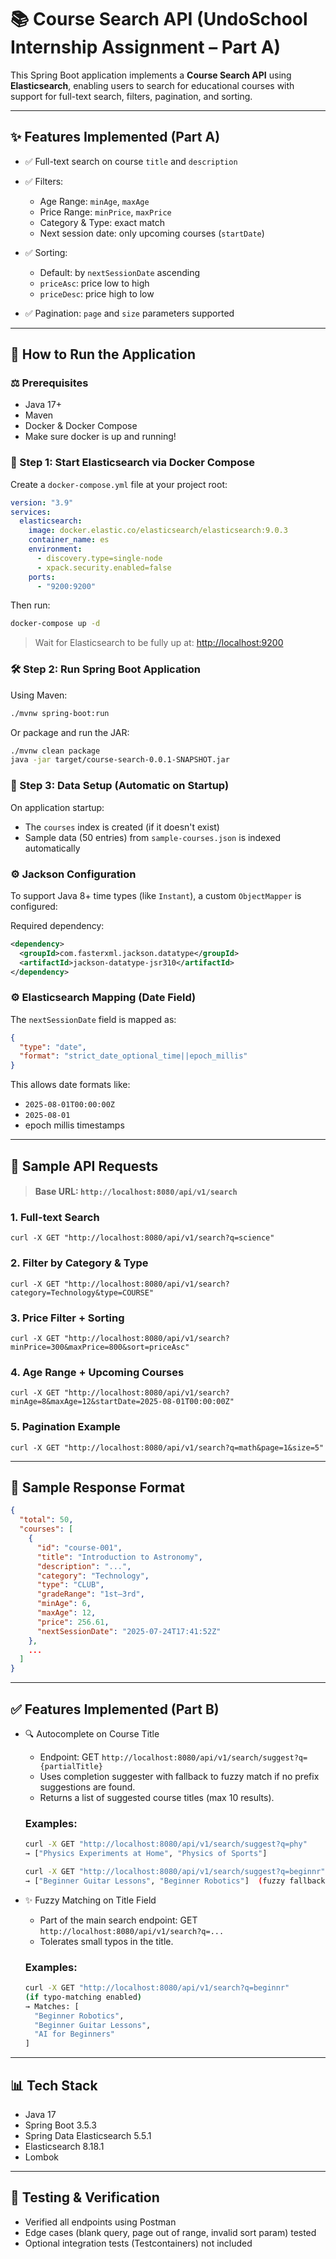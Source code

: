# 📚 Course Search API (UndoSchool Internship Assignment – Part A)

This Spring Boot application implements a **Course Search API** using **Elasticsearch**, enabling users to search for educational courses with support for full-text search, filters, pagination, and sorting.

---

## ✨ Features Implemented (Part A)

* ✅ Full-text search on course `title` and `description`
* ✅ Filters:

  * Age Range: `minAge`, `maxAge`
  * Price Range: `minPrice`, `maxPrice`
  * Category & Type: exact match
  * Next session date: only upcoming courses (`startDate`)
* ✅ Sorting:

  * Default: by `nextSessionDate` ascending
  * `priceAsc`: price low to high
  * `priceDesc`: price high to low
* ✅ Pagination: `page` and `size` parameters supported

---

## 🚪 How to Run the Application

### ⚖️ Prerequisites

* Java 17+
* Maven
* Docker & Docker Compose
* Make sure docker is up and running!
### 🚣 Step 1: Start Elasticsearch via Docker Compose

Create a `docker-compose.yml` file at your project root:

```yaml
version: "3.9"
services:
  elasticsearch:
    image: docker.elastic.co/elasticsearch/elasticsearch:9.0.3
    container_name: es
    environment:
      - discovery.type=single-node
      - xpack.security.enabled=false
    ports:
      - "9200:9200"
```

Then run:

```bash
docker-compose up -d
```

> Wait for Elasticsearch to be fully up at: [http://localhost:9200](http://localhost:9200)

### 🛠️ Step 2: Run Spring Boot Application

Using Maven:

```bash
./mvnw spring-boot:run
```

Or package and run the JAR:

```bash
./mvnw clean package
java -jar target/course-search-0.0.1-SNAPSHOT.jar
```

### 🔄 Step 3: Data Setup (Automatic on Startup)

On application startup:

* The `courses` index is created (if it doesn't exist)
* Sample data (50 entries) from `sample-courses.json` is indexed automatically

### ⚙️ Jackson Configuration

To support Java 8+ time types (like `Instant`), a custom `ObjectMapper` is configured:

Required dependency:

```xml
<dependency>
  <groupId>com.fasterxml.jackson.datatype</groupId>
  <artifactId>jackson-datatype-jsr310</artifactId>
</dependency>
```

### ⚙️ Elasticsearch Mapping (Date Field)

The `nextSessionDate` field is mapped as:

```json
{
  "type": "date",
  "format": "strict_date_optional_time||epoch_millis"
}
```

This allows date formats like:

* `2025-08-01T00:00:00Z`
* `2025-08-01`
* epoch millis timestamps

---

## 🤞 Sample API Requests

> #### Base URL: `http://localhost:8080/api/v1/search`

### 1. Full-text Search

```http
curl -X GET "http://localhost:8080/api/v1/search?q=science"
```

### 2. Filter by Category & Type

```http
curl -X GET "http://localhost:8080/api/v1/search?category=Technology&type=COURSE"
```

### 3. Price Filter + Sorting

```http
curl -X GET "http://localhost:8080/api/v1/search?minPrice=300&maxPrice=800&sort=priceAsc"
```

### 4. Age Range + Upcoming Courses

```http
curl -X GET "http://localhost:8080/api/v1/search?minAge=8&maxAge=12&startDate=2025-08-01T00:00:00Z"
```

### 5. Pagination Example

```http
curl -X GET "http://localhost:8080/api/v1/search?q=math&page=1&size=5"
```

---

## 💾 Sample Response Format

```json
{
  "total": 50,
  "courses": [
    {
      "id": "course-001",
      "title": "Introduction to Astronomy",
      "description": "...",
      "category": "Technology",
      "type": "CLUB",
      "gradeRange": "1st–3rd",
      "minAge": 6,
      "maxAge": 12,
      "price": 256.61,
      "nextSessionDate": "2025-07-24T17:41:52Z"
    },
    ...
  ]
}
```

---

## ✅ Features Implemented (Part B)
- 🔍 Autocomplete on Course Title

  * Endpoint: GET `http://localhost:8080/api/v1/search/suggest?q={partialTitle}`
  * Uses completion suggester with fallback to fuzzy match if no prefix suggestions are found.
  * Returns a list of suggested course titles (max 10 results).

  ### Examples:
  ```bash
  curl -X GET "http://localhost:8080/api/v1/search/suggest?q=phy"
  → ["Physics Experiments at Home", "Physics of Sports"]
  
  curl -X GET "http://localhost:8080/api/v1/search/suggest?q=beginnr"
  → ["Beginner Guitar Lessons", "Beginner Robotics"]  (fuzzy fallback)
  ```

- ✨ Fuzzy Matching on Title Field

  * Part of the main search endpoint: GET `http://localhost:8080/api/v1/search?q=...`
  * Tolerates small typos in the title.
  
  ### Examples:
  ```bash
  curl -X GET "http://localhost:8080/api/v1/search?q=beginnr"
  (if typo-matching enabled)
  → Matches: [
    "Beginner Robotics",
    "Beginner Guitar Lessons",
    "AI for Beginners"
  ]
  ```
  
--- 
## 📊 Tech Stack

* Java 17
* Spring Boot 3.5.3
* Spring Data Elasticsearch 5.5.1
* Elasticsearch 8.18.1
* Lombok

---

## 📅 Testing & Verification

* Verified all endpoints using Postman
* Edge cases (blank query, page out of range, invalid sort param) tested
* Optional integration tests (Testcontainers) not included
